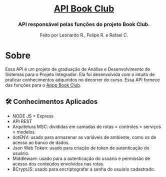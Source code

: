 <h1 align="center">
    <a href="#" alt="Api Book Club 📚"> API Book Club </a>
</h1>

<h3 align="center">
    API responsável pelas funções do projeto Book Club.
</h3>

<p align="center">
  Feito por Leonardo R., Felipe R. e Rafael C.
</p>

# Sobre

Essa API é um projeto de graduação de Análise e Desenvolvimento de Sistemas para o Projeto Integrador. Ela foi desenvolvida com o intuito de praticar conhecimentos adquiridos no decorrer do curso. Essa API fornece  das funções para o [Appp Book Club](https://github.com/Lramosdlima/app-book-club).

## 🛠 Conhecimentos Aplicados

- NODE JS + Express
- API REST
- Arquitetura MSC: divididas em camadas de rotas > controles > serviços > modelos
- dotENV: usado para armazenar as variáveis de ambiente, como os de acesso ao banco de dados.
- Json Web Token: usado para criação de token de autenticação do usuário.
- Middleware: usado para a autenticação do usuário e permissão de acesso dos conteúdos envolvidos nas rotas.
- BCryptJS: usado para encriptografar a senha do usuário cadastrado.
